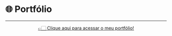 # 🌐 Portfólio

<hr>

<div align="center">
  <a href="https://portfolio-ashy-xi-51.vercel.app/" target="_blank" rel="noopener noreferrer">
    👉🏻 Clique aqui para acessar o meu portfólio!
  </a>
</div>